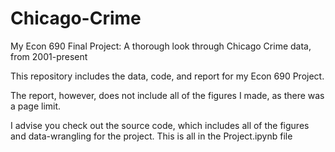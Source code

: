 # Chicago-Crime
My Econ 690 Final Project: A thorough look through Chicago Crime data, from 2001-present

This repository includes the data, code, and report for my Econ 690 Project. 

The report, however, does not include all of the figures I made, as there was a page limit. 

I advise you check out the source code, which includes all of the figures and data-wrangling for the project. This is all in the Project.ipynb file  
